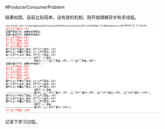 #ProducerConsumerProblem

结果如图，目前比较简单，没有锁的机制，刚开始理解异步和多线程。

![image](https://github.com/zhongjiwei123/ProducerConsumerProblem/blob/master/image/%E6%B6%88%E8%B4%B9%E8%80%85%E7%94%9F%E4%BA%A7%E8%80%85%E7%BB%93%E6%9E%9C%E5%9B%BE001.png)

记录下学习过程。
